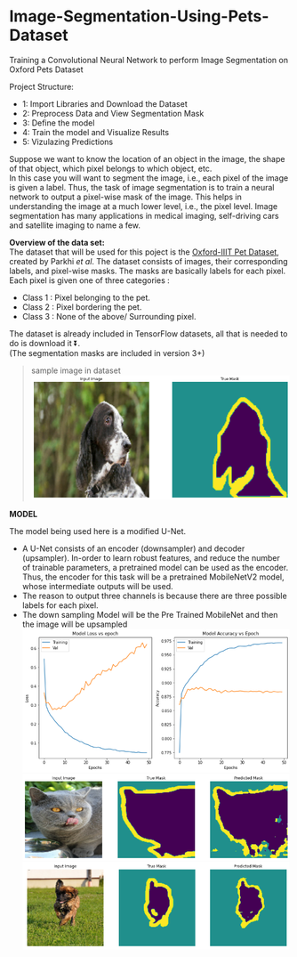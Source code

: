 # Image-Segmentation-Using-Pets-Dataset
Training a Convolutional Neural Network to perform Image Segmentation on Oxford Pets Dataset

Project Structure:
* 1: Import Libraries and Download the Dataset
* 2: Preprocess Data and View Segmentation Mask
* 3: Define the model
* 4: Train the model and Visualize Results
* 5: Vizulazing Predictions

Suppose we want to know the location of an object in the image, the shape of that object, which pixel belongs to which object, etc. <br/>
In this case you will want to segment the image, i.e., each pixel of the image is given a label. Thus, the task of image segmentation is to train a neural network to output a pixel-wise mask of the image. This helps in understanding the image at a much lower level, i.e., the pixel level. Image segmentation has many applications in medical imaging, self-driving cars and satellite imaging to name a few. 

**Overview of the data set:** <br/>
The dataset that will be used for this poject is the [Oxford-IIIT Pet Dataset](https://www.robots.ox.ac.uk/~vgg/data/pets/), created by Parkhi *et al*. The dataset consists of images, their corresponding labels, and pixel-wise masks. The masks are basically labels for each pixel. Each pixel is given one of three categories :

*   Class 1 : Pixel belonging to the pet.
*   Class 2 : Pixel bordering the pet.
*   Class 3 : None of the above/ Surrounding pixel.

The dataset is already included in TensorFlow datasets, all that is needed to do is download it ⏬.<br/>
(The segmentation masks are included in version 3+)
>sample image in dataset
![sample dataset](img/dataset.png)

**MODEL**

The model being used here is a modified U-Net.<br/>
* A U-Net consists of an encoder (downsampler) and decoder (upsampler). In-order to learn robust features, and reduce the number of trainable parameters, a pretrained model can be used as the encoder. Thus, the encoder for this task will be a pretrained MobileNetV2 model, whose intermediate outputs will be used.<br/> 
* The reason to output three channels is because there are three possible labels for each pixel.
* The down sampling Model will be the Pre Trained MobileNet and then the image will be upsampled
![graph](img/acc_loss.png)
![result](img/res.png)
![result](img/res2.png)
